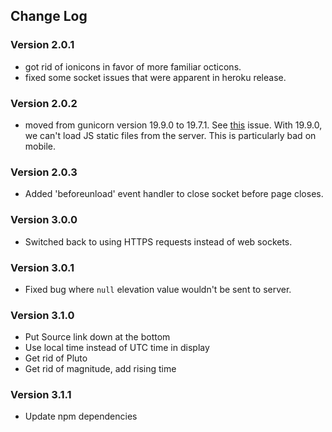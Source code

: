 ## Change Log

### Version 2.0.1

- got rid of ionicons in favor of more familiar octicons.
- fixed some socket issues that were apparent in heroku release.

### Version 2.0.2

- moved from gunicorn version 19.9.0 to 19.7.1. See [this](https://github.com/benoitc/gunicorn/issues/1797)
issue. With 19.9.0, we can't load JS static files from the server. This is
particularly bad on mobile.

### Version 2.0.3

- Added 'beforeunload' event handler to close socket before page closes.

### Version 3.0.0

- Switched back to using HTTPS requests instead of web sockets.

### Version 3.0.1

- Fixed bug where `null` elevation value wouldn't be sent to server.

### Version 3.1.0

- Put Source link down at the bottom
- Use local time instead of UTC time in display
- Get rid of Pluto
- Get rid of magnitude, add rising time

### Version 3.1.1

- Update npm dependencies
